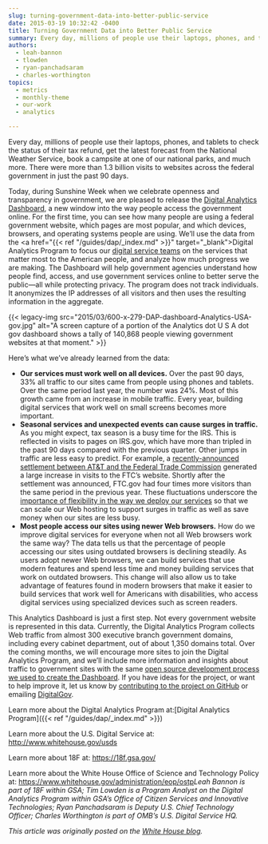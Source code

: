 ```yaml
---
slug: turning-government-data-into-better-public-service
date: 2015-03-19 10:32:42 -0400
title: Turning Government Data into Better Public Service
summary: Every day, millions of people use their laptops, phones, and tablets to check the status of their tax refund, get the latest forecast from the National Weather Service, book a campsite at one of our national parks, and much more. There were more than 1.3 billion visits to websites across the federal government in just
authors:
  - leah-bannon
  - tlowden
  - ryan-panchadsaram
  - charles-worthington
topics:
  - metrics
  - monthly-theme
  - our-work
  - analytics

---
```


Every day, millions of people use their laptops, phones, and tablets to check the status of their tax refund, get the latest forecast from the National Weather Service, book a campsite at one of our national parks, and much more. There were more than 1.3 billion visits to websites across the federal government in just the past 90 days.

Today, during Sunshine Week when we celebrate openness and transparency in government, we are pleased to release the <a href="https://analytics.usa.gov/" target="_blank">Digital Analytics Dashboard</a>, a new window into the way people access the government online. For the first time, you can see how many people are using a federal government website, which pages are most popular, and which devices, browsers, and operating systems people are using. We’ll use the data from the <a href="{{< ref "/guides/dap/_index.md" >}}" target="_blank">Digital Analytics Program</a> to focus our <a href="http://www.whitehouse.gov/usds" target="_blank">digital service teams</a> on the services that matter most to the American people, and analyze how much progress we are making. The Dashboard will help government agencies understand how people find, access, and use government services online to better serve the public—all while protecting privacy. The program does not track individuals. It anonymizes the IP addresses of all visitors and then uses the resulting information in the aggregate.

{{< legacy-img src="2015/03/600-x-279-DAP-dashboard-Analytics-USA-gov.jpg" alt="A screen capture of a portion of the Analytics dot U S A dot gov dashboard shows a tally of 140,868 people viewing government websites at that moment." >}}

Here’s what we&#8217;ve already learned from the data:

  * **Our services must work well on all devices.** Over the past 90 days, 33% all traffic to our sites came from people using phones and tablets. Over the same period last year, the number was 24%. Most of this growth came from an increase in mobile traffic. Every year, building digital services that work well on small screens becomes more important.
  * **Seasonal services and unexpected events can cause surges in traffic.** As you might expect, tax season is a busy time for the IRS. This is reflected in visits to pages on IRS.gov, which have more than tripled in the past 90 days compared with the previous quarter. Other jumps in traffic are less easy to predict. For example, a <a href="http://www.ftc.gov/enforcement/cases-proceedings/refunds/att-refunds" target="_blank">recently-announced settlement between AT&T and the Federal Trade Commission</a> generated a large increase in visits to the FTC’s website. Shortly after the settlement was announced, FTC.gov had four times more visitors than the same period in the previous year. These fluctuations underscore the <a href="https://playbook.cio.gov/#play9" target="_blank">importance of flexibility in the way we deploy our services</a> so that we can scale our Web hosting to support surges in traffic as well as save money when our sites are less busy.
  * **Most people access our sites using newer Web browsers.** How do we improve digital services for everyone when not all Web browsers work the same way? The data tells us that the percentage of people accessing our sites using outdated browsers is declining steadily. As users adopt newer Web browsers, we can build services that use modern features and spend less time and money building services that work on outdated browsers. This change will also allow us to take advantage of features found in modern browsers that make it easier to build services that work well for Americans with disabilities, who access digital services using specialized devices such as screen readers.

This Analytics Dashboard is just a first step. Not every government website is represented in this data. Currently, the Digital Analytics Program collects Web traffic from almost 300 executive branch government domains, including every cabinet department, out of about 1,350 domains total. Over the coming months, we will encourage more sites to join the Digital Analytics Program, and we’ll include more information and insights about traffic to government sites with the same <a href="https://18f.gsa.gov/2015/03/19/how-we-built-analytics-usa-gov/" target="_blank">open source development process we used to create the Dashboard</a>. If you have ideas for the project, or want to help improve it, let us know by <a href="https://github.com/gsa/analytics.usa.gov" target="_blank">contributing to the project on GitHub</a> or emailing <a href="mailto:digitalgov@gsa.gov" target="_blank">DigitalGov</a>.

Learn more about the Digital Analytics Program at:[Digital Analytics Program]({{< ref "/guides/dap/_index.md" >}})

Learn more about the U.S. Digital Service at: <http://www.whitehouse.gov/usds>

Learn more about 18F at: <https://18f.gsa.gov/>

Learn more about the White House Office of Science and Technology Policy at: <https://www.whitehouse.gov/administration/eop/ostp>_Leah Bannon is part of 18F within GSA; Tim Lowden is a Program Analyst on the Digital Analytics Program within GSA&#8217;s Office of Citizen Services and Innovative Technologies; Ryan Panchadsaram is Deputy U.S. Chief Technology Officer; Charles Worthington is part of OMB&#8217;s U.S. Digital Service HQ._ 

_This article was originally posted on the [White House blog](https://www.whitehouse.gov/blog/2015/03/19/turning-government-data-better-public-service)._ 


